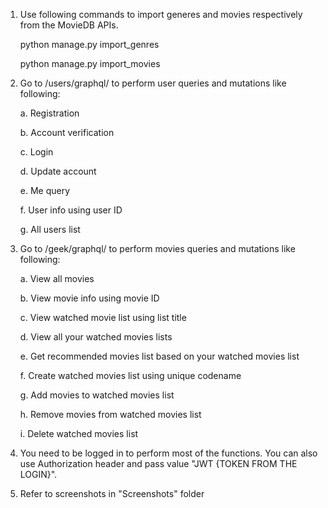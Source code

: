 1. Use following commands to import generes and movies respectively from the MovieDB APIs.

	python manage.py import_genres

	python manage.py import_movies


2. Go to /users/graphql/ to perform user queries and mutations like following:

	a. Registration

	b. Account verification

	c. Login

	d. Update account


	e. Me query

	f. User info using user ID

	g. All users list


3. Go to /geek/graphql/ to perform movies queries and mutations like following:

	a. View all movies

	b. View movie info using movie ID

	c. View watched movie list using list title

	d. View all your watched movies lists

	e. Get recommended movies list based on your watched movies list


	f. Create watched movies list using unique codename

	g. Add movies to watched movies list

	h. Remove movies from watched movies list

	i. Delete watched movies list


4. You need to be logged in to perform most of the functions. You can also use Authorization header and pass value "JWT 
{TOKEN FROM THE LOGIN}".


5. Refer to screenshots in "Screenshots" folder